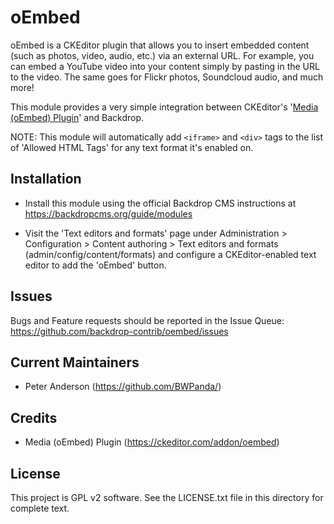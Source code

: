 oEmbed
======

oEmbed is a CKEditor plugin that allows you to insert embedded content (such as
photos, video, audio, etc.) via an external URL. For example, you can embed a
YouTube video into your content simply by pasting in the URL to the video. The
same goes for Flickr photos, Soundcloud audio, and much more!

This module provides a very simple integration between CKEditor's '[Media
(oEmbed) Plugin](https://ckeditor.com/addon/oembed)' and Backdrop.

NOTE: This module will automatically add `<iframe>` and `<div>` tags to the list
of 'Allowed HTML Tags' for any text format it's enabled on.

Installation
------------

- Install this module using the official Backdrop CMS instructions at
  https://backdropcms.org/guide/modules

- Visit the 'Text editors and formats' page under Administration >
  Configuration > Content authoring > Text editors and formats
  (admin/config/content/formats) and configure a CKEditor-enabled text editor to
  add the 'oEmbed' button.

Issues
------

Bugs and Feature requests should be reported in the Issue Queue:
https://github.com/backdrop-contrib/oembed/issues

Current Maintainers
-------------------

- Peter Anderson (https://github.com/BWPanda/)

Credits
-------

- Media (oEmbed) Plugin (https://ckeditor.com/addon/oembed)

License
-------

This project is GPL v2 software. See the LICENSE.txt file in this directory for
complete text.

